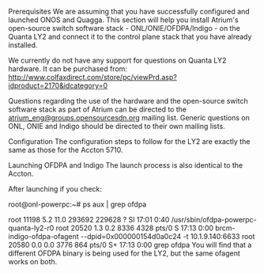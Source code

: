 Prerequisites
We are assuming that you have successfully configured and launched ONOS and Quagga. This section will help you install Atrium's open-source switch software stack - ONL/ONIE/OFDPA/Indigo - on the Quanta LY2 and connect it to the control plane stack that you have already installed.

We currently do not have any support for questions on Quanta LY2 hardware. It can be purchased from: http://www.colfaxdirect.com/store/pc/viewPrd.asp?idproduct=2170&idcategory=0

Questions regarding the use of the hardware and the open-source switch software stack as part of Atrium can be directed to the atrium_eng@groups.opensourcesdn.org mailing list. Generic questions on ONL, ONIE and Indigo should be directed to their own mailing lists.

Configuration
The configuration steps to follow for the LY2 are exactly the same as those for the Accton 5710.

Launching OFDPA and Indigo
The launch process is also identical to the Accton. 

After launching if you check:

 root@onl-powerpc:~# ps aux | grep ofdpa

root     11198  5.2 11.0 293692 229628 ?       Sl   17:01   0:40 /usr/sbin/ofdpa-powerpc-quanta-ly2-r0
root     20520  1.3  0.2   8336  4328 pts/0    S    17:13   0:00 brcm-indigo-ofdpa-ofagent --dpid=0x000000154d0a0c24 -t 10.1.9.140:6633
root     20580  0.0  0.0   3776   864 pts/0    S+   17:13   0:00 grep ofdpa
 You will find that a different OFDPA binary is being used for the LY2, but the same ofagent works on both.
